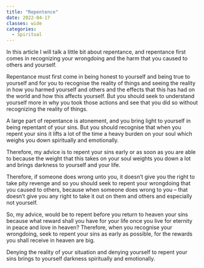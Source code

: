 ```yaml
---
title: "Repentence"
date: 2022-04-17
classes: wide
categories:
  - Spiritual 
---
```


In this article I will talk a little bit about repentance, and repentance first comes in recognizing your wrongdoing and the harm that you caused to others and yourself.

Repentance must first come in being honest to yourself and being true to yourself and for you to recognise the reality of things and seeing the reality in how you harmed yourself and others and the effects that this has had on the world and how this affects yourself. But you should seek to understand yourself more in why you took those actions and see that you did so without recognizing the reality of things.

A large part of repentance is atonement, and you bring light to yourself in being repentant of your sins. But you should recognise that when you repent your sins it lifts a lot of the time a heavy burden on your soul which weighs you down spiritually and emotionally.

Therefore, my advice is to repent your sins early or as soon as you are able to because the weight that this takes on your soul weights you down a lot and brings darkness to yourself and your life.

Therefore, if someone does wrong unto you, it doesn’t give you the right to take pity revenge and so you should seek to repent your wrongdoing that you caused to others, because when someone does wrong to you – that doesn’t give you any right to take it out on them and others and especially not yourself.

So, my advice, would be to repent before you return to heaven your sins because what reward shall you have for your life once you live for eternity in peace and love in heaven? Therefore, when you recognise your wrongdoing, seek to repent your sins as early as possible, for the rewards you shall receive in heaven are big.

Denying the reality of your situation and denying yourself to repent your sins brings to yourself darkness spiritually and emotionally.

